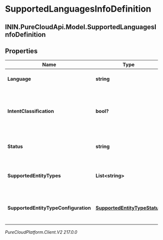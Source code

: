 # SupportedLanguagesInfoDefinition

## ININ.PureCloudApi.Model.SupportedLanguagesInfoDefinition

## Properties

|Name | Type | Description | Notes|
|------------ | ------------- | ------------- | -------------|
| **Language** | **string** | The given supported Language | [optional] |
| **IntentClassification** | **bool?** | The boolean status of if intent classification is supported in this language | [optional] |
| **Status** | **string** | The language release status | [optional] |
| **SupportedEntityTypes** | **List&lt;string&gt;** | The supported entity types for this language | [optional] |
| **SupportedEntityTypeConfiguration** | [**SupportedEntityTypeStatus**](SupportedEntityTypeStatus) | The configuration for the supported entity types | [optional] |



_PureCloudPlatform.Client.V2 217.0.0_
